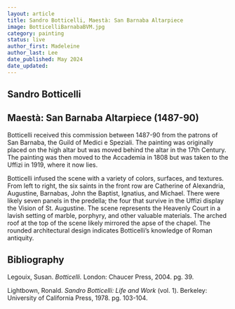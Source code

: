 ```yaml
---
layout: article
title: Sandro Botticelli, Maestà: San Barnaba Altarpiece
image: BotticelliBarnabaBVM.jpg
category: painting
status: live
author_first: Madeleine 
author_last: Lee
date_published: May 2024
date_updated:
---
```


## Sandro Botticelli
## Maestà: San Barnaba Altarpiece (1487-90)

Botticelli received this commission between 1487-90 from the patrons of San Barnaba, the Guild of Medici e Speziali. The painting was originally placed on the high altar but was moved behind the altar in the 17th Century. The painting was then moved to the Accademia in 1808 but was taken to the Uffizi in 1919, where it now lies. 

 

Botticelli infused the scene with a variety of colors, surfaces, and textures. From left to right, the six saints in the front row are Catherine of Alexandria, Augustine, Barnabas, John the Baptist, Ignatius, and Michael. There were likely seven panels in the predella; the four that survive in the Uffizi display the Vision of St. Augustine. The scene represents the Heavenly Court in a lavish setting of marble, porphyry, and other valuable materials. The arched roof at the top of the scene likely mirrored the apse of the chapel. The rounded architectural design indicates Botticelli’s knowledge of Roman antiquity.  

## Bibliography 
Legouix, Susan. *Botticelli.* London: Chaucer Press, 2004. pg. 39. 

Lightbown, Ronald. *Sandro Botticelli: Life and Work* (vol. 1). Berkeley: University of California Press, 1978. pg. 103-104. 
